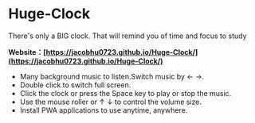 # Huge-Clock
There's only a BIG clock. That will remind you of time and focus to study

**Website：[https://jacobhu0723.github.io/Huge-Clock/](https://jacobhu0723.github.io/Huge-Clock/)**

- Many background music to listen.Switch music by ← →. 
- Double click to switch full screen. 
- Click the clock or press the Space key to play or stop the music. 
- Use the mouse roller or ↑ ↓ to control the volume size. 
- Install PWA applications to use anytime, anywhere. 